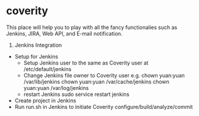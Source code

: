 # coverity

This place will help you to play with all the fancy functionalies such as Jenkins, JIRA, Web API, and E-mail notification.

1. Jenkins Integration

- Setup for Jenkins
	- Setup Jenkins user to the same as Coverity user at /etc/default/jenkins
	- Change Jenkins file owner to Coverity user e.g.
		chown yuan:yuan /var/lib/jenkins
		chown yuan:yuan /var/cache/jenkins
		chown yuan:yuan /var/log/jenkins
	- restart Jenkins
		sudo service restart jenkins
- Create project in Jenkins
- Run run.sh in Jenkins to initiate Coverity configure/build/analyze/commit
